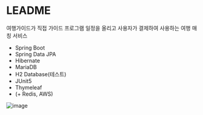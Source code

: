 # LEADME
여행가이드가 직접 가이드 프로그램 일정을 올리고 사용자가 결제하여 사용하는 여행 매칭 서비스

- Spring Boot
- Spring Data JPA
- Hibernate
- MariaDB
- H2 Database(테스트)
- JUnit5
- Thymeleaf
- (+ Redis, AWS)

![image](https://user-images.githubusercontent.com/85722378/158574618-2f265df1-6a42-4482-86ca-5166c95990f7.png)
